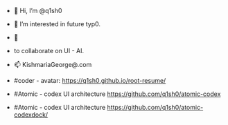 - 👋 Hi, I’m @q1sh0 
- 👀 I’m interested in future typ0.
- 🌱
- to collaborate on UI - AI. 
- 📫 KishmariaGeorge@.com


- #coder - avatar: https://q1sh0.github.io/root-resume/
- #Atomic - codex UI architecture https://github.com/q1sh0/atomic-codex
- #Atomic - codex UI architecture https://github.com/q1sh0/atomic-codexdock/

<!---
q1sh0/q1sh3X is a ✨ special ✨ repository because its `README.md` (this file) appears on your GitHub profile.
You can click the Preview link to take a look at your changes.
--->
